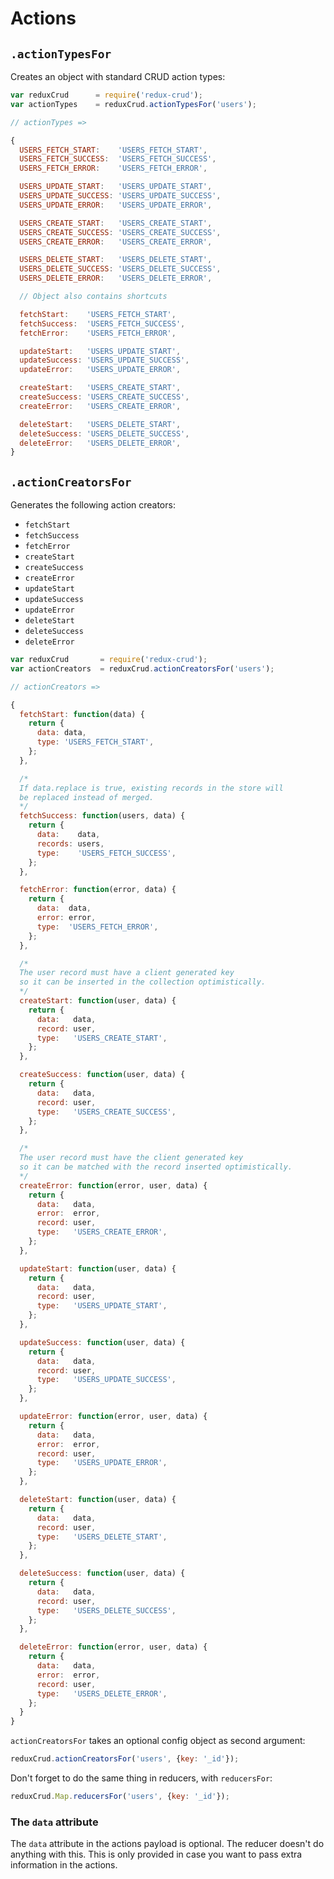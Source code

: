 # Actions

## `.actionTypesFor`

Creates an object with standard CRUD action types:
```js
var reduxCrud      = require('redux-crud');
var actionTypes    = reduxCrud.actionTypesFor('users');

// actionTypes =>

{
  USERS_FETCH_START:    'USERS_FETCH_START',
  USERS_FETCH_SUCCESS:  'USERS_FETCH_SUCCESS',
  USERS_FETCH_ERROR:    'USERS_FETCH_ERROR',

  USERS_UPDATE_START:   'USERS_UPDATE_START',
  USERS_UPDATE_SUCCESS: 'USERS_UPDATE_SUCCESS',
  USERS_UPDATE_ERROR:   'USERS_UPDATE_ERROR',

  USERS_CREATE_START:   'USERS_CREATE_START',
  USERS_CREATE_SUCCESS: 'USERS_CREATE_SUCCESS',
  USERS_CREATE_ERROR:   'USERS_CREATE_ERROR',

  USERS_DELETE_START:   'USERS_DELETE_START',
  USERS_DELETE_SUCCESS: 'USERS_DELETE_SUCCESS',
  USERS_DELETE_ERROR:   'USERS_DELETE_ERROR',

  // Object also contains shortcuts

  fetchStart:    'USERS_FETCH_START',
  fetchSuccess:  'USERS_FETCH_SUCCESS',
  fetchError:    'USERS_FETCH_ERROR',

  updateStart:   'USERS_UPDATE_START',
  updateSuccess: 'USERS_UPDATE_SUCCESS',
  updateError:   'USERS_UPDATE_ERROR',

  createStart:   'USERS_CREATE_START',
  createSuccess: 'USERS_CREATE_SUCCESS',
  createError:   'USERS_CREATE_ERROR',

  deleteStart:   'USERS_DELETE_START',
  deleteSuccess: 'USERS_DELETE_SUCCESS',
  deleteError:   'USERS_DELETE_ERROR',
}
```

## `.actionCreatorsFor`

Generates the following action creators:
- `fetchStart`
- `fetchSuccess`
- `fetchError`
- `createStart`
- `createSuccess`
- `createError`
- `updateStart`
- `updateSuccess`
- `updateError`
- `deleteStart`
- `deleteSuccess`
- `deleteError`

```js
var reduxCrud       = require('redux-crud');
var actionCreators  = reduxCrud.actionCreatorsFor('users');

// actionCreators =>

{
  fetchStart: function(data) {
    return {
      data: data,
      type: 'USERS_FETCH_START',
    };
  },

  /*
  If data.replace is true, existing records in the store will
  be replaced instead of merged.
  */
  fetchSuccess: function(users, data) {
    return {
      data:    data,
      records: users,
      type:    'USERS_FETCH_SUCCESS',
    };
  },

  fetchError: function(error, data) {
    return {
      data:  data,
      error: error,
      type:  'USERS_FETCH_ERROR',
    };
  },

  /*
  The user record must have a client generated key
  so it can be inserted in the collection optimistically.
  */
  createStart: function(user, data) {
    return {
      data:   data,
      record: user,
      type:   'USERS_CREATE_START',
    };
  },

  createSuccess: function(user, data) {
    return {
      data:   data,
      record: user,
      type:   'USERS_CREATE_SUCCESS',
    };
  },

  /*
  The user record must have the client generated key
  so it can be matched with the record inserted optimistically.
  */
  createError: function(error, user, data) {
    return {
      data:   data,
      error:  error,
      record: user,
      type:   'USERS_CREATE_ERROR',
    };
  },

  updateStart: function(user, data) {
    return {
      data:   data,
      record: user,
      type:   'USERS_UPDATE_START',
    };
  },

  updateSuccess: function(user, data) {
    return {
      data:   data,
      record: user,
      type:   'USERS_UPDATE_SUCCESS',
    };
  },

  updateError: function(error, user, data) {
    return {
      data:   data,
      error:  error,
      record: user,
      type:   'USERS_UPDATE_ERROR',
    };
  },

  deleteStart: function(user, data) {
    return {
      data:   data,
      record: user,
      type:   'USERS_DELETE_START',
    };
  },

  deleteSuccess: function(user, data) {
    return {
      data:   data,
      record: user,
      type:   'USERS_DELETE_SUCCESS',
    };
  },

  deleteError: function(error, user, data) {
    return {
      data:   data,
      error:  error,
      record: user,
      type:   'USERS_DELETE_ERROR',
    };
  }
}
```

`actionCreatorsFor` takes an optional config object as second argument:

```js
reduxCrud.actionCreatorsFor('users', {key: '_id'});
```

Don't forget to do the same thing in reducers, with `reducersFor`:

```js
reduxCrud.Map.reducersFor('users', {key: '_id'});
```

### The `data` attribute

The `data` attribute in the actions payload is optional. The reducer doesn't do anything with this. This is only provided in case you want to pass extra information in the actions.
